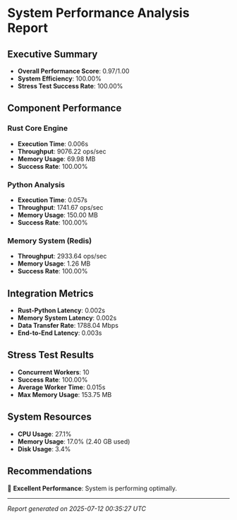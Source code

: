 # System Performance Analysis Report

## Executive Summary
- **Overall Performance Score**: 0.97/1.00
- **System Efficiency**: 100.00%
- **Stress Test Success Rate**: 100.00%

## Component Performance

### Rust Core Engine
- **Execution Time**: 0.006s
- **Throughput**: 9076.22 ops/sec
- **Memory Usage**: 69.98 MB
- **Success Rate**: 100.00%

### Python Analysis
- **Execution Time**: 0.057s
- **Throughput**: 1741.67 ops/sec
- **Memory Usage**: 150.00 MB
- **Success Rate**: 100.00%

### Memory System (Redis)
- **Throughput**: 2933.64 ops/sec
- **Memory Usage**: 1.26 MB
- **Success Rate**: 100.00%

## Integration Metrics
- **Rust-Python Latency**: 0.002s
- **Memory System Latency**: 0.002s
- **Data Transfer Rate**: 1788.04 Mbps
- **End-to-End Latency**: 0.003s

## Stress Test Results
- **Concurrent Workers**: 10
- **Success Rate**: 100.00%
- **Average Worker Time**: 0.015s
- **Max Memory Usage**: 153.75 MB

## System Resources
- **CPU Usage**: 27.1%
- **Memory Usage**: 17.0% (2.40 GB used)
- **Disk Usage**: 3.4%

## Recommendations
🎉 **Excellent Performance**: System is performing optimally.

---
*Report generated on 2025-07-12 00:35:27 UTC*
